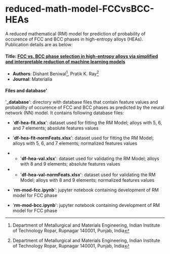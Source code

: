 # reduced-math-model-FCCvsBCC-HEAs
A reduced mathematical (RM) model for prediction of probability of occurence of FCC and BCC phases in high-entropy alloys (HEAs). Publication details are as below:

#### Title: [FCC vs. BCC phase selection in high-entropy alloys via simplified and interpretable reduction of machine learning models](https://www.sciencedirect.com/science/article/pii/S2589152922003131)
- **Authors**: Dishant Beniwal[^1], Pratik K. Ray[^1]
- **Journal**: Materialia
[^1]: Department of Metallurgical and Materials Engineering, Indian Institute of Technology Ropar, Rupnagar 140001, Punjab, India

#### Files and database'
  '**_database**': directory with database files that contain feature values and probability of occurence of FCC and BCC phases as predicted by the neural network (NN) model. It contains following database files:
  - '**df-hea-fit.xlsx**': dataset used for fitting the RM Model; alloys with 5, 6, and 7 elements; absolute features values
  - '**df-hea-fit-normFeats.xlsx**': dataset used for fitting the RM Model; alloys with 5, 6, and 7 elements; normalized features values
- - '**df-hea-val.xlsx**': dataset used for validating the RM Model; alloys with 8 and 9 elements; absolute features values
- - '**df-hea-val-normFeats.xlsx**': dataset used for validating the RM Model; alloys with 8 and 9 elements; normalized features values

- '**rm-mod-fcc.ipynb**': jupyter notebook containing development of RM model for FCC phase

- '**rm-mod-bcc.ipynb**': jupyter notebook containing development of RM model for FCC phase

